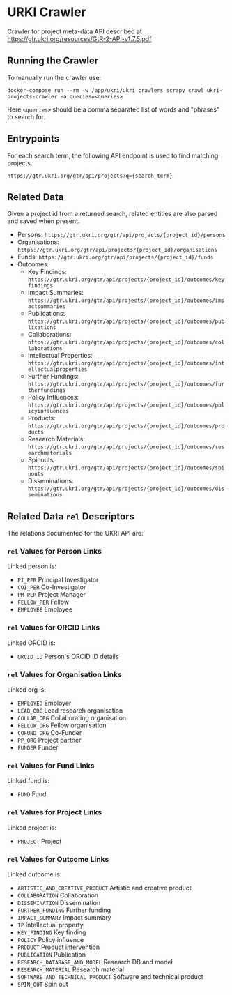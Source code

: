 # URKI Crawler

Crawler for project meta-data API described at https://gtr.ukri.org/resources/GtR-2-API-v1.7.5.pdf

## Running the Crawler

To manually run the crawler use:

`docker-compose run --rm -w /app/ukri/ukri crawlers scrapy crawl ukri-projects-crawler -a queries=<queries>`

Here `<queries>` should be a comma separated list of words and "phrases" to search for.

## Entrypoints

For each search term, the following API endpoint is used to find matching projects.

`https://gtr.ukri.org/gtr/api/projects?q={search_term}`

## Related Data

Given a project id from a returned search, related entities are also parsed and saved when present.

- Persons: `https://gtr.ukri.org/gtr/api/projects/{project_id}/persons`
- Organisations: `https://gtr.ukri.org/gtr/api/projects/{project_id}/organisations`
- Funds: `https://gtr.ukri.org/gtr/api/projects/{project_id}/funds`
- Outcomes:
    * Key Findings: `https://gtr.ukri.org/gtr/api/projects/{project_id}/outcomes/keyfindings`
    * Impact Summaries: `https://gtr.ukri.org/gtr/api/projects/{project_id}/outcomes/impactsummaries`
    * Publications: `https://gtr.ukri.org/gtr/api/projects/{project_id}/outcomes/publications`
    * Collaborations: `https://gtr.ukri.org/gtr/api/projects/{project_id}/outcomes/collaborations`
    * Intellectual Properties: `https://gtr.ukri.org/gtr/api/projects/{project_id}/outcomes/intellectualproperties`
    * Further Fundings: `https://gtr.ukri.org/gtr/api/projects/{project_id}/outcomes/furtherfundings`
    * Policy Influences: `https://gtr.ukri.org/gtr/api/projects/{project_id}/outcomes/policyinfluences`
    * Products: `https://gtr.ukri.org/gtr/api/projects/{project_id}/outcomes/products`
    * Research Materials: `https://gtr.ukri.org/gtr/api/projects/{project_id}/outcomes/researchmaterials`
    * Spinouts: `https://gtr.ukri.org/gtr/api/projects/{project_id}/outcomes/spinouts`
    * Disseminations: `https://gtr.ukri.org/gtr/api/projects/{project_id}/outcomes/disseminations`

## Related Data `rel` Descriptors

The relations documented for the UKRI API are:

### `rel` Values for Person Links

Linked person is:

- `PI_PER` Principal Investigator
- `COI_PER` Co-Investigator
- `PM_PER` Project Manager
- `FELLOW_PER` Fellow
- `EMPLOYEE` Employee

### `rel` Values for ORCID Links

Linked ORCID is:

- `ORCID_ID` Person's ORCID ID details

### `rel` Values for Organisation Links

Linked org is:

- `EMPLOYED` Employer
- `LEAD_ORG` Lead research organisation
- `COLLAB_ORG` Collaborating organisation
- `FELLOW_ORG` Fellow organisation
- `COFUND_ORG` Co-Funder
- `PP_ORG` Project partner
- `FUNDER` Funder

### `rel` Values for Fund Links

Linked fund is:

- `FUND` Fund

### `rel` Values for Project Links

Linked project is:

- `PROJECT` Project

### `rel` Values for Outcome Links

Linked outcome is:

- `ARTISTIC_AND_CREATIVE_PRODUCT` Artistic and creative product
- `COLLABORATION` Collaboration
- `DISSEMINATION` Dissemination
- `FURTHER_FUNDING` Further funding
- `IMPACT_SUMMARY` Impact summary
- `IP` Intellectual property
- `KEY_FINDING` Key finding
- `POLICY` Policy influence
- `PRODUCT` Product intervention
- `PUBLICATION` Publication
- `RESEARCH_DATABASE_AND_MODEL` Research DB and model
- `RESEARCH_MATERIAL` Research material
- `SOFTWARE_AND_TECHNICAL_PRODUCT` Software and technical product
- `SPIN_OUT` Spin out
